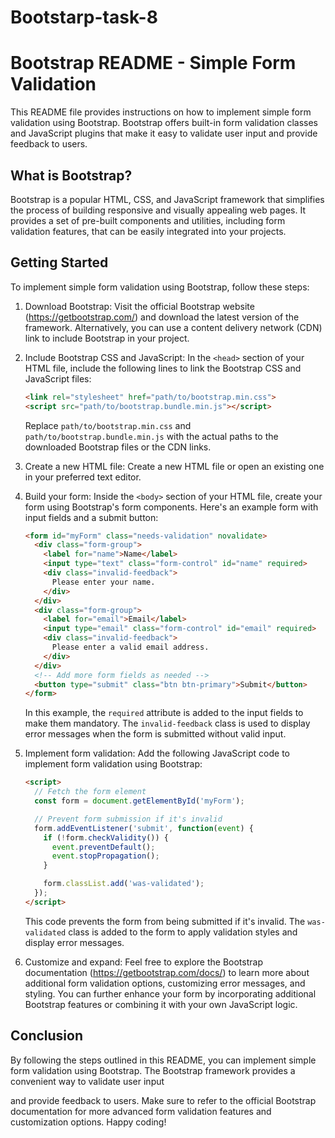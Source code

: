 # Bootstarp-task-8
# Bootstrap README - Simple Form Validation

This README file provides instructions on how to implement simple form validation using Bootstrap. Bootstrap offers built-in form validation classes and JavaScript plugins that make it easy to validate user input and provide feedback to users.

## What is Bootstrap?

Bootstrap is a popular HTML, CSS, and JavaScript framework that simplifies the process of building responsive and visually appealing web pages. It provides a set of pre-built components and utilities, including form validation features, that can be easily integrated into your projects.

## Getting Started

To implement simple form validation using Bootstrap, follow these steps:

1. Download Bootstrap: Visit the official Bootstrap website (https://getbootstrap.com/) and download the latest version of the framework. Alternatively, you can use a content delivery network (CDN) link to include Bootstrap in your project.

2. Include Bootstrap CSS and JavaScript: In the `<head>` section of your HTML file, include the following lines to link the Bootstrap CSS and JavaScript files:

   ```html
   <link rel="stylesheet" href="path/to/bootstrap.min.css">
   <script src="path/to/bootstrap.bundle.min.js"></script>
   ```

   Replace `path/to/bootstrap.min.css` and `path/to/bootstrap.bundle.min.js` with the actual paths to the downloaded Bootstrap files or the CDN links.

3. Create a new HTML file: Create a new HTML file or open an existing one in your preferred text editor.

4. Build your form: Inside the `<body>` section of your HTML file, create your form using Bootstrap's form components. Here's an example form with input fields and a submit button:

   ```html
   <form id="myForm" class="needs-validation" novalidate>
     <div class="form-group">
       <label for="name">Name</label>
       <input type="text" class="form-control" id="name" required>
       <div class="invalid-feedback">
         Please enter your name.
       </div>
     </div>
     <div class="form-group">
       <label for="email">Email</label>
       <input type="email" class="form-control" id="email" required>
       <div class="invalid-feedback">
         Please enter a valid email address.
       </div>
     </div>
     <!-- Add more form fields as needed -->
     <button type="submit" class="btn btn-primary">Submit</button>
   </form>
   ```

   In this example, the `required` attribute is added to the input fields to make them mandatory. The `invalid-feedback` class is used to display error messages when the form is submitted without valid input.

5. Implement form validation: Add the following JavaScript code to implement form validation using Bootstrap:

   ```html
   <script>
     // Fetch the form element
     const form = document.getElementById('myForm');

     // Prevent form submission if it's invalid
     form.addEventListener('submit', function(event) {
       if (!form.checkValidity()) {
         event.preventDefault();
         event.stopPropagation();
       }

       form.classList.add('was-validated');
     });
   </script>
   ```

   This code prevents the form from being submitted if it's invalid. The `was-validated` class is added to the form to apply validation styles and display error messages.

6. Customize and expand: Feel free to explore the Bootstrap documentation (https://getbootstrap.com/docs/) to learn more about additional form validation options, customizing error messages, and styling. You can further enhance your form by incorporating additional Bootstrap features or combining it with your own JavaScript logic.

## Conclusion

By following the steps outlined in this README, you can implement simple form validation using Bootstrap. The Bootstrap framework provides a convenient way to validate user input

 and provide feedback to users. Make sure to refer to the official Bootstrap documentation for more advanced form validation features and customization options. Happy coding!
